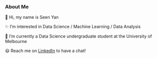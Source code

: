 ### About Me 
👋 Hi, my name is Seen Yan

✨ I’m interested in Data Science / Machine Learning / Data Analysis

🌱 I’m currently a Data Science undergraduate student at the University of Melbourne

😃 Reach me on [LinkedIn](https://www.linkedin.com/in/seenyanlee/) to have a chat!

<!---
seenyanlee/seenyanlee is a ✨ special ✨ repository because its `README.md` (this file) appears on your GitHub profile.
You can click the Preview link to take a look at your changes.
--->
